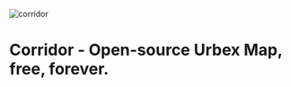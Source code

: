 ![corridor](https://github.com/user-attachments/assets/9d4d9357-2961-457f-a110-9c06996fdcca)

# Corridor - Open-source Urbex Map, free, forever.
